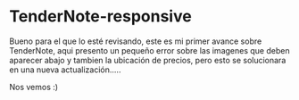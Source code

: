 # TenderNote-responsive

Bueno para el que lo esté revisando, este es mi primer avance sobre TenderNote, aqui presento un pequeño error sobre las imagenes que deben 
aparecer abajo y tambien la ubicación de precios, pero esto se solucionara en una nueva actualización.....

Nos vemos :)
